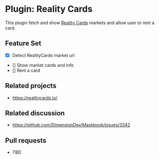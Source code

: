 # Plugin: Reality Cards

This plugin fetch and show [Reality Cards](https://realitycards.io) markets and allow user to rent a card.

## Feature Set

- [x] Detect RealityCards market url
- [] Show market cards and info
- [] Rent a card

## Related projects

- <https://realitycards.io/>

## Related discussion

- <https://github.com/DimensionDev/Maskbook/issues/3342>

## Pull requests

- TBD
